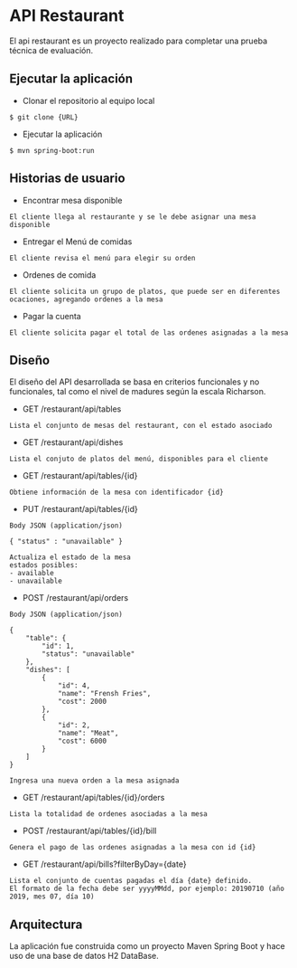 # API Restaurant

El api restaurant es un proyecto realizado para completar una prueba técnica de evaluación.

## Ejecutar la aplicación

* Clonar el repositorio al equipo local

```
$ git clone {URL}
```

* Ejecutar la aplicación

```
$ mvn spring-boot:run
```

## Historias de usuario

* Encontrar mesa disponible

```
El cliente llega al restaurante y se le debe asignar una mesa disponible
```

* Entregar el Menú de comidas

```
El cliente revisa el menú para elegir su orden
```

* Ordenes de comida

```
El cliente solicita un grupo de platos, que puede ser en diferentes ocaciones, agregando ordenes a la mesa
```

* Pagar la cuenta

```
El cliente solicita pagar el total de las ordenes asignadas a la mesa
```

## Diseño

El diseño del API desarrollada se basa en criterios funcionales y no funcionales, tal como el nivel de madures según la escala Richarson.

* GET /restaurant/api/tables

```
Lista el conjunto de mesas del restaurant, con el estado asociado
```

* GET /restaurant/api/dishes

```
Lista el conjuto de platos del menú, disponibles para el cliente
```

* GET /restaurant/api/tables/{id}

```
Obtiene información de la mesa con identificador {id}
```

* PUT /restaurant/api/tables/{id}

```
Body JSON (application/json)

{ "status" : "unavailable" }

Actualiza el estado de la mesa
estados posibles:
- available
- unavailable
```

* POST /restaurant/api/orders

```
Body JSON (application/json)

{
    "table": {
        "id": 1,
        "status": "unavailable"
    },
    "dishes": [
        {
            "id": 4,
            "name": "Frensh Fries",
            "cost": 2000
        },
        {
            "id": 2,
            "name": "Meat",
            "cost": 6000
        }
    ]
}

Ingresa una nueva orden a la mesa asignada
```

* GET /restaurant/api/tables/{id}/orders

```
Lista la totalidad de ordenes asociadas a la mesa
```

* POST /restaurant/api/tables/{id}/bill

```
Genera el pago de las ordenes asignadas a la mesa con id {id}
```

* GET /restaurant/api/bills?filterByDay={date}

```
Lista el conjunto de cuentas pagadas el día {date} definido.
El formato de la fecha debe ser yyyyMMdd, por ejemplo: 20190710 (año 2019, mes 07, día 10)
```

## Arquitectura

La aplicación fue construida como un proyecto Maven Spring Boot y hace uso de una base de datos H2 DataBase.